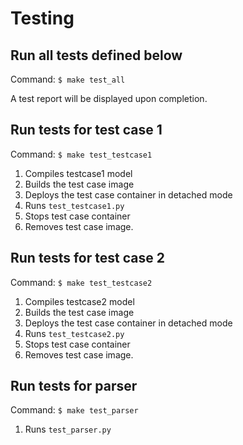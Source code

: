 # Testing

## Run all tests defined below
Command: ``$ make test_all``

A test report will be displayed upon completion.

## Run tests for test case 1
Command: ``$ make test_testcase1``
1) Compiles testcase1 model
2) Builds the test case image
3) Deploys the test case container in detached mode
4) Runs ``test_testcase1.py``
5) Stops test case container
6) Removes test case image.


## Run tests for test case 2
Command: ``$ make test_testcase2``
1) Compiles testcase2 model
2) Builds the test case image
3) Deploys the test case container in detached mode
4) Runs ``test_testcase2.py``
5) Stops test case container
6) Removes test case image.

## Run tests for parser
Command: ``$ make test_parser``
1) Runs ``test_parser.py``
